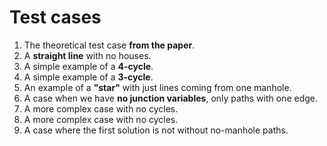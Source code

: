 # Test cases
1. The theoretical test case **from the paper**.
2. A **straight line** with no houses.
3. A simple example of a **4-cycle**.
4. A simple example of a **3-cycle**.
5. An example of a **"star"** with just lines coming from one manhole.
6. A case when we have **no junction variables**, only paths with one edge.
7. A more complex case with no cycles.
8. A more complex case with no cycles.
9. A case where the first solution is not without no-manhole paths.